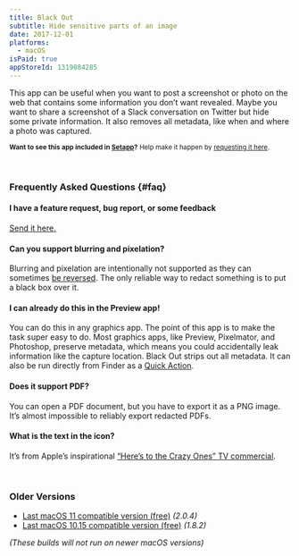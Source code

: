 ```yaml
---
title: Black Out
subtitle: Hide sensitive parts of an image
date: 2017-12-01
platforms:
  - macOS
isPaid: true
appStoreId: 1319884285
---
```


This app can be useful when you want to post a screenshot or photo on the web that contains some information you don’t want revealed. Maybe you want to share a screenshot of a Slack conversation on Twitter but hide some private information. It also removes all metadata, like when and where a photo was captured.

<sub>**Want to see this app included in [Setapp](https://setapp.com)?** Help make it happen by [requesting it here](https://support.setapp.com/hc/en-us/articles/213780569-Can-I-suggest-an-app-).</sub>

<br>

### Frequently Asked Questions {#faq}

#### I have a feature request, bug report, or some feedback

[Send it here.](https://sindresorhus.com/feedback?product=Black%20Out%20One&referrer=Website-FAQ)

#### Can you support blurring and pixelation?

Blurring and pixelation are intentionally not supported as they can sometimes [be reversed](https://dheera.net/projects/blur). The only reliable way to redact something is to put a black box over it.

#### I can already do this in the Preview app!

You can do this in any graphics app. The point of this app is to make the task super easy to do. Most graphics apps, like Preview, Pixelmator, and Photoshop, preserve metadata, which means you could accidentally leak information like the capture location. Black Out strips out all metadata. It can also be run directly from Finder as a [Quick Action](https://support.apple.com/en-gb/guide/mac-help/mchl97ff9142/mac).

#### Does it support PDF?

You can open a PDF document, but you have to export it as a PNG image. It’s almost impossible to reliably export redacted PDFs.

#### What is the text in the icon?

It’s from Apple’s inspirational [“Here’s to the Crazy Ones” TV commercial](https://www.youtube.com/watch?v=-z4NS2zdrZc).

<br>

### Older Versions

- [Last macOS 11 compatible version (free)](https://github.com/sindresorhus/meta/files/8759655/Black.Out.2.0.4.-.macOS.11.zip) *(2.0.4)*
- [Last macOS 10.15 compatible version (free)](https://github.com/sindresorhus/meta/files/7454156/Black.Out.1.8.2.-.macOS.10.15.zip) *(1.8.2)*

*(These builds will not run on newer macOS versions)*
